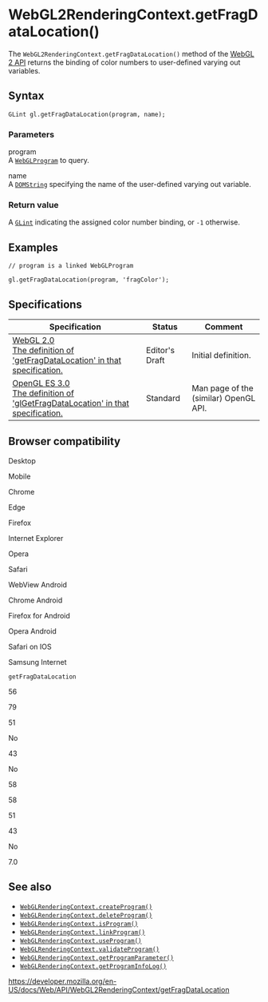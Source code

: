 WebGL2RenderingContext.getFragDataLocation()
============================================

The `WebGL2RenderingContext.getFragDataLocation()` method of the [WebGL 2 API](../webgl_api) returns the binding of color numbers to user-defined varying out variables.

Syntax
------

    GLint gl.getFragDataLocation(program, name);

### Parameters

program  
A [`WebGLProgram`](../webglprogram) to query.

name  
A [`DOMString`](../domstring) specifying the name of the user-defined varying out variable.

### Return value

A [`GLint`](../webgl_api/types) indicating the assigned color number binding, or `-1` otherwise.

Examples
--------

    // program is a linked WebGLProgram

    gl.getFragDataLocation(program, 'fragColor');

Specifications
--------------

<table><thead><tr class="header"><th>Specification</th><th>Status</th><th>Comment</th></tr></thead><tbody><tr class="odd"><td><a href="https://www.khronos.org/registry/webgl/specs/latest/2.0/#3.7.7">WebGL 2.0<br />
<span class="small">The definition of 'getFragDataLocation' in that specification.</span></a></td><td><span class="spec-ed">Editor's Draft</span></td><td>Initial definition.</td></tr><tr class="even"><td><a href="https://www.khronos.org/opengles/sdk/docs/man3/html/glGetFragDataLocation.xhtml">OpenGL ES 3.0<br />
<span class="small">The definition of 'glGetFragDataLocation' in that specification.</span></a></td><td><span class="spec-standard">Standard</span></td><td>Man page of the (similar) OpenGL API.</td></tr></tbody></table>

Browser compatibility
---------------------

Desktop

Mobile

Chrome

Edge

Firefox

Internet Explorer

Opera

Safari

WebView Android

Chrome Android

Firefox for Android

Opera Android

Safari on IOS

Samsung Internet

`getFragDataLocation`

56

79

51

No

43

No

58

58

51

43

No

7.0

See also
--------

-   [`WebGLRenderingContext.createProgram()`](../webglrenderingcontext/createprogram)
-   [`WebGLRenderingContext.deleteProgram()`](../webglrenderingcontext/deleteprogram)
-   [`WebGLRenderingContext.isProgram()`](../webglrenderingcontext/isprogram)
-   [`WebGLRenderingContext.linkProgram()`](../webglrenderingcontext/linkprogram)
-   [`WebGLRenderingContext.useProgram()`](../webglrenderingcontext/useprogram)
-   [`WebGLRenderingContext.validateProgram()`](../webglrenderingcontext/validateprogram)
-   [`WebGLRenderingContext.getProgramParameter()`](../webglrenderingcontext/getprogramparameter)
-   [`WebGLRenderingContext.getProgramInfoLog()`](../webglrenderingcontext/getprograminfolog)

<a href="https://developer.mozilla.org/en-US/docs/Web/API/WebGL2RenderingContext/getFragDataLocation" class="_attribution-link">https://developer.mozilla.org/en-US/docs/Web/API/WebGL2RenderingContext/getFragDataLocation</a>
